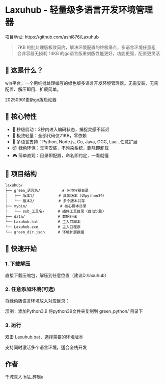 # Laxuhub - 轻量级多语言开发环境管理器
项目地址: https://github.com/ashi876/Laxuhub
> 7KB 的批处理版极致简约，解决环境配置的终极痛点，多语言环境任意组合非容器无损耗
> 14KB 的go语言版重刻版性能更好，功能更强，配置更灵活

## 🎯 这是什么？

win平台，一个用纯批处理编写的绿色版多语言开发环境管理器。无需安装、无需配置、解压即用、扩展简单。

20250901更新go版启动器


## 🌟 核心特性

- 🚀 秒级启动：3秒内进入编码状态，捕捉灵感不延迟
- 🍃 极致轻量：全部代码仅21KB，零依赖
- 🔧 多语言支持：Python, Node.js, Go, Java, GCC, Lua...任意扩展
- 📦 绿色环保：无需安装，不污染系统，删除即卸载
- 🎮 简单直观：目录即配置，命名即约定，一看就懂

## 📁 项目结构

    laxuhub/
    ├── green_语言名/          # 环境容器目录
    │   ├── 版本1/           # 具体版本（如python39）
    │   └── 版本2/           # 多个版本共存
    ├── mybin/               # 核心脚本目录
    │   └── sub_工具名/      # 插件工具目录（自动识别）
    ├── data/               # 数据存储
    └── Laxuhub.bat         # 主入口脚本
	└── Laxuhub.exe         # 主入口程序
	└── green_dir.json      # 环境扩展数据

## 🚀 快速开始

### 1. 下载解压
直接下载压缩包，解压到任意位置（建议D:\laxuhub）

### 2. 任意添加环境(可选)
将绿色版语言环境放入对应目录：

示例：添加Python3.9
将python39文件夹复制到 green_python/ 目录下

### 3. 运行
双击 Laxuhub.bat，选择需要的环境版本

支持同时激活多个语言环境，适合全栈开发

## 作者
千城真人 b站_碎辰a
